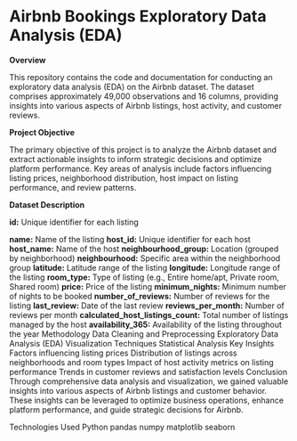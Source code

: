 # **Airbnb Bookings Exploratory Data Analysis (EDA)**

**Overview**


This repository contains the code and documentation for conducting an exploratory data analysis (EDA) on the Airbnb dataset. The dataset comprises approximately 49,000 observations and 16 columns, providing insights into various aspects of Airbnb listings, host activity, and customer reviews.

**Project Objective**


The primary objective of this project is to analyze the Airbnb dataset and extract actionable insights to inform strategic decisions and optimize platform performance. Key areas of analysis include factors influencing listing prices, neighborhood distribution, host impact on listing performance, and review patterns.

**Dataset Description**


**id:** Unique identifier for each listing


**name:** Name of the listing
**host_id:** Unique identifier for each host
**host_name:** Name of the host
**neighbourhood_group:** Location (grouped by neighborhood)
**neighbourhood:** Specific area within the neighborhood group
**latitude:** Latitude range of the listing
**longitude:** Longitude range of the listing
**room_type:** Type of listing (e.g., Entire home/apt, Private room, Shared room)
**price:** Price of the listing
**minimum_nights:** Minimum number of nights to be booked
**number_of_reviews:** Number of reviews for the listing
**last_review:** Date of the last review
**reviews_per_month:** Number of reviews per month
**calculated_host_listings_count:** Total number of listings managed by the host
**availability_365:** Availability of the listing throughout the year
Methodology
Data Cleaning and Preprocessing
Exploratory Data Analysis (EDA)
Visualization Techniques
Statistical Analysis
Key Insights
Factors influencing listing prices
Distribution of listings across neighborhoods and room types
Impact of host activity metrics on listing performance
Trends in customer reviews and satisfaction levels
Conclusion
Through comprehensive data analysis and visualization, we gained valuable insights into various aspects of Airbnb listings and customer behavior. These insights can be leveraged to optimize business operations, enhance platform performance, and guide strategic decisions for Airbnb.

Technologies Used
Python
pandas
numpy
matplotlib
seaborn
